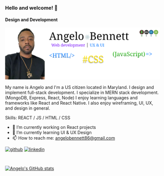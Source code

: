 ### Hello and welcome! 👋
#### Design and Development
![Design and Development](https://github.com/ahbenn86/ahbenn86/blob/main/Github%20banner.png)

My name is Angelo and I'm a US citizen located in Maryland. I design and implement full-stack development. I specialize in MERN stack development. (MongoDB, Express, React, Node) I enjoy learning languages and frameworks like React and React Native. I also enjoy wireframing, UI, UX, and design in general.

Skills: REACT / JS / HTML / CSS

- 🔭 I’m currently working on React projects 
- 🌱 I’m currently learning UI & UX Design 
- 📫 How to reach me: angelobennett86@gmail.com 


[<img src='https://cdn.jsdelivr.net/npm/simple-icons@3.0.1/icons/github.svg' alt='github' height='40'>](https://github.com/ahbenn86)  [<img src='https://cdn.jsdelivr.net/npm/simple-icons@3.0.1/icons/linkedin.svg' alt='linkedin' height='40'>](https://www.linkedin.com/in/abennett2/) 

</br>

[![Angelo's GitHub stats](https://github-readme-stats.vercel.app/api?username=ahbenn86)](https://github.com/ahbenn86/github-readme-stats)









